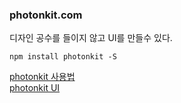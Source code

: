 ### photonkit.com  
디자인 공수를 들이지 않고 UI를 만들수 있다.   

    npm install photonkit -S

[photonkit 사용법](photonkit.com/getting-started/)   
[photonkit UI](http://photonkit.com/components/)
